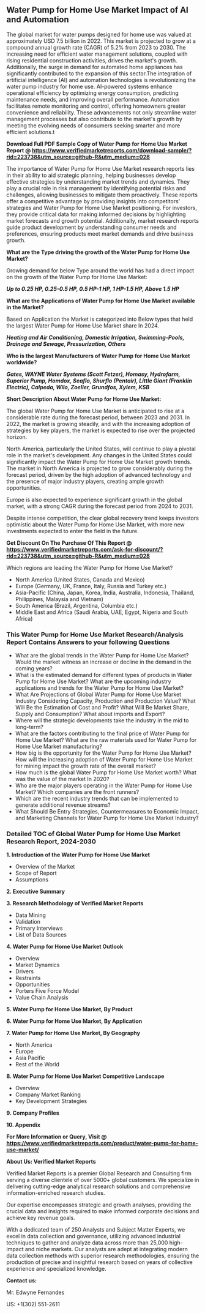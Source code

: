 <h2>Water Pump for Home Use Market Impact of AI and Automation</h2>The global market for water pumps designed for home use was valued at approximately USD 7.5 billion in 2022. This market is projected to grow at a compound annual growth rate (CAGR) of 5.2% from 2023 to 2030. The increasing need for efficient water management solutions, coupled with rising residential construction activities, drives the market's growth. Additionally, the surge in demand for automated home appliances has significantly contributed to the expansion of this sector.The integration of artificial intelligence (AI) and automation technologies is revolutionizing the water pump industry for home use. AI-powered systems enhance operational efficiency by optimizing energy consumption, predicting maintenance needs, and improving overall performance. Automation facilitates remote monitoring and control, offering homeowners greater convenience and reliability. These advancements not only streamline water management processes but also contribute to the market's growth by meeting the evolving needs of consumers seeking smarter and more efficient solutions.t</p><p id="" class=""><strong>Download Full PDF Sample Copy of Water Pump for Home Use Market Report @ <a href="https://www.verifiedmarketreports.com/download-sample/?rid=223738&utm_source=github-R&utm_medium=028" target="_blank">https://www.verifiedmarketreports.com/download-sample/?rid=223738&utm_source=github-R&utm_medium=028</a></strong></p><p>The importance of&nbsp;Water Pump for Home Use Market research reports lies in their ability to aid strategic planning, helping businesses develop effective strategies by understanding market trends and dynamics. They play a crucial role in risk management by identifying potential risks and challenges, allowing businesses to mitigate them proactively. These reports offer a competitive advantage by providing insights into competitors' strategies and Water Pump for Home Use Market positioning. For investors, they provide critical data for making informed decisions by highlighting market forecasts and growth potential. Additionally, market research reports guide product development by understanding consumer needs and preferences, ensuring products meet market demands and drive business growth.</p><p><strong>What are the&nbsp;Type driving the growth of the Water Pump for Home Use Market?</strong></p><p id="" class="">Growing demand for below Type around the world has had a direct impact on the growth of the Water Pump for Home Use Market:</p><em><strong>Up to 0.25 HP, 0.25-0.5 HP, 0.5 HP-1 HP, 1 HP-1.5 HP, Above 1.5 HP</strong></em></p><strong>What are the&nbsp;Applications&nbsp;of Water Pump for Home Use Market available in the Market?</strong></p><p id="" class="">Based on Application the Market is categorized into Below types that held the largest Water Pump for Home Use Market share In 2024.</p><em><strong>Heating and Air Conditioning, Domestic Irrigation, Swimming-Pools, Drainage and Sewage, Pressurization, Others</strong></em></p><strong>Who is the largest Manufacturers of Water Pump for Home Use Market worldwide?</strong></p><p><em><strong>Gates, WAYNE Water Systems (Scott Fetzer), Homasy, Hydrofarm, Superior Pump, Homdox, Seaflo, Shurflo (Pentair), Little Giant (Franklin Electric), Calpeda, Wilo, Zoeller, Grundfos, Xylem, KSB</strong></em></p><p id="" class=""><strong>Short Description About Water Pump for Home Use Market:</strong></p><p>The global Water Pump for Home Use Market is anticipated to rise at a considerable rate during the forecast period, between 2023 and 2031. In 2022, the market is growing steadily, and with the increasing adoption of strategies by key players, the market is expected to rise over the projected horizon.</p><p>North America, particularly the United States, will continue to play a pivotal role in the market's development. Any changes in the United States could significantly impact the Water Pump for Home Use Market growth trends. The market in North America is projected to grow considerably during the forecast period, driven by the high adoption of advanced technology and the presence of major industry players, creating ample growth opportunities.</p><p>Europe is also expected to experience significant growth in the global market, with a strong CAGR during the forecast period from 2024 to 2031.</p><p>Despite intense competition, the clear global recovery trend keeps investors optimistic about the Water Pump for Home Use Market, with more new investments expected to enter the field in the future.</p><p id="" class=""><strong>Get Discount On The Purchase Of This Report @ <a href="https://www.verifiedmarketreports.com/ask-for-discount/?rid=223738&utm_source=github-R&utm_medium=028" target="_blank">https://www.verifiedmarketreports.com/ask-for-discount/?rid=223738&utm_source=github-R&utm_medium=028</a></strong></p>Which regions are leading the Water Pump for Home Use Market?</p><ul><li>North America (United States, Canada and Mexico)</li><li>Europe (Germany, UK, France, Italy, Russia and Turkey etc.)</li><li>Asia-Pacific (China, Japan, Korea, India, Australia, Indonesia, Thailand, Philippines, Malaysia and Vietnam)</li><li>South America (Brazil, Argentina, Columbia etc.)</li><li>Middle East and Africa (Saudi Arabia, UAE, Egypt, Nigeria and South Africa)</li></ul><h3 id="" class="">This Water Pump for Home Use Market Research/Analysis Report Contains Answers to your following Questions</h3><ul><li>What are the global trends in the Water Pump for Home Use Market? Would the market witness an increase or decline in the demand in the coming years?</li><li>What is the estimated demand for different types of products in Water Pump for Home Use Market? What are the upcoming industry applications and trends for the Water Pump for Home Use Market?</li><li>What Are Projections of Global Water Pump for Home Use Market Industry Considering Capacity, Production and Production Value? What Will Be the Estimation of Cost and Profit? What Will Be Market Share, Supply and Consumption? What about imports and Export?</li><li>Where will the strategic developments take the industry in the mid to long-term?</li><li>What are the factors contributing to the final price of Water Pump for Home Use Market? What are the raw materials used for Water Pump for Home Use Market manufacturing?</li><li>How big is the opportunity for the Water Pump for Home Use Market? How will the increasing adoption of Water Pump for Home Use Market for mining impact the growth rate of the overall market?</li><li>How much is the global Water Pump for Home Use Market worth? What was the value of the market In 2020?</li><li>Who are the major players operating in the Water Pump for Home Use Market? Which companies are the front runners?</li><li>Which are the recent industry trends that can be implemented to generate additional revenue streams?</li><li>What Should Be Entry Strategies, Countermeasures to Economic Impact, and Marketing Channels for Water Pump for Home Use Market Industry?</li></ul><h3 id="" class="">Detailed TOC of Global Water Pump for Home Use Market Research Report, 2024-2030</h3><p id="" class=""><strong>1. Introduction of the Water Pump for Home Use Market</strong></p><ul><li>Overview of the Market</li><li>Scope of Report</li><li>Assumptions</li></ul><p id="" class=""><strong>2. Executive Summary</strong></p><p id="" class=""><strong>3. Research Methodology of Verified Market Reports</strong></p><ul><li>Data Mining</li><li>Validation</li><li>Primary Interviews</li><li>List of Data Sources</li></ul><p id="" class=""><strong>4. Water Pump for Home Use Market Outlook</strong></p><ul><li>Overview</li><li>Market Dynamics</li><li>Drivers</li><li>Restraints</li><li>Opportunities</li><li>Porters Five Force Model</li><li>Value Chain Analysis</li></ul><p id="" class=""><strong>5. Water Pump for Home Use Market, By Product</strong></p><p id="" class=""><strong>6. Water Pump for Home Use Market, By Application</strong></p><p id="" class=""><strong>7. Water Pump for Home Use Market, By Geography</strong></p><ul><li>North America</li><li>Europe</li><li>Asia Pacific</li><li>Rest of the World</li></ul><p id="" class=""><strong>8. Water Pump for Home Use Market Competitive Landscape</strong></p><ul><li>Overview</li><li>Company Market Ranking</li><li>Key Development Strategies</li></ul><p id="" class=""><strong>9. Company Profiles</strong></p><p id="" class=""><strong>10. Appendix</strong></p><p id="" class=""><strong>For More Information or Query, Visit @ <a href="https://www.verifiedmarketreports.com/product/water-pump-for-home-use-market/" target="_blank">https://www.verifiedmarketreports.com/product/water-pump-for-home-use-market/</a></strong></p><p id="" class=""><strong>About Us: Verified Market Reports</strong></p><p id="" class="">Verified Market Reports is a premier Global Research and Consulting firm serving a diverse clientele of over 5000+ global customers. We specialize in delivering cutting-edge analytical research solutions and comprehensive information-enriched research studies.</p><p id="" class="">Our expertise encompasses strategic and growth analyses, providing the crucial data and insights required to make informed corporate decisions and achieve key revenue goals.</p><p id="" class="">With a dedicated team of 250 Analysts and Subject Matter Experts, we excel in data collection and governance, utilizing advanced industrial techniques to gather and analyze data across more than 25,000 high-impact and niche markets. Our analysts are adept at integrating modern data collection methods with superior research methodologies, ensuring the production of precise and insightful research based on years of collective experience and specialized knowledge.</p><p id="" class=""><strong>Contact us:</strong></p><p id="" class="">Mr. Edwyne Fernandes</p><p id="" class="">US: +1(302) 551-2611</p>